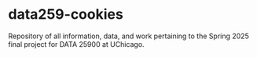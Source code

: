 # data259-cookies
Repository of all information, data, and work pertaining to the Spring 2025 final project for DATA 25900 at UChicago.
